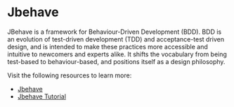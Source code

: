 # Jbehave

JBehave is a framework for Behaviour-Driven Development (BDD). BDD is an evolution of test-driven development (TDD) and acceptance-test driven design, and is intended to make these practices more accessible and intuitive to newcomers and experts alike. It shifts the vocabulary from being test-based to behaviour-based, and positions itself as a design philosophy.

Visit the following resources to learn more:

- [Jbehave](https://jbehave.org/)
- [Jbehave Tutorial](https://jbehave.org/tutorials.html)